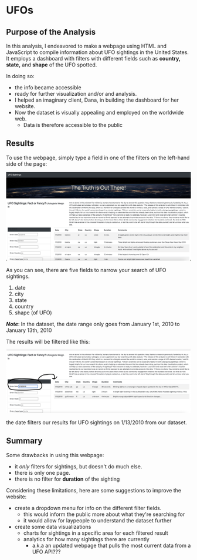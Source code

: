 # UFOs

## Purpose of the Analysis

In this analysis, I endeavored to make a webpage using HTML and JavaScript
to compile information about UFO sightings in the United States. It employs a dashboard 
with filters with different fields such as **country, state,** and **shape** of the UFO spotted.

In doing so:
* the info became accessible
*  ready for further visualization and/or and analysis.
* I helped an imaginary client, Dana, in building the dashboard for her website.
* Now the dataset is visually appealing and employed on the worldwide web.
  - Data is therefore accessible to the public

## Results
To use the webpage, simply type a field in one of the filters on the left-hand side of the page:

![UFO webpage](https://github.com/Kyle2Miles93/UFOs/blob/main/UFOs%20webpage.png)

As you can see, there are five fields to narrow your search of UFO sightings.

1) date
2) city
3) state
4) country
5) shape (of UFO)

***Note***: In the dataset, the date range only goes from January 1st, 2010 to January 13th, 2010

The results will be filtered like this:

![filtered for date](https://github.com/Kyle2Miles93/UFOs/blob/main/date-filtered-UFOs.png)

the date filters our results for UFO sightings on 1/13/2010 from our dataset.

## Summary

Some drawbacks in using this webpage:
* it *only* filters for sightings, but doesn't do much else.
* there is only one page.
* there is no filter for **duration** of the sighting 

Considering these limitations, here are some suggestions 
to improve the website:

* create a dropdown menu for info on the different filter fields.
  - this would inform the public more about what they're searching for
  - it would allow for laypeople to understand the dataset further
* create some data visualizations
  - charts for sightings in a specific area for each filtered result
  - analytics for how many sightings there are currently
    - a.k.a an updated webpage that pulls the most current data from a UFO API??? 

